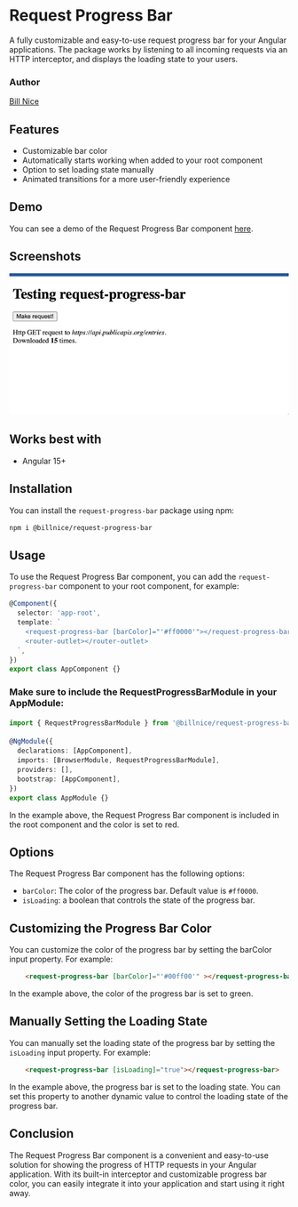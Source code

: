 # Request Progress Bar

A fully customizable and easy-to-use request progress bar for your Angular applications. The package works by listening to all incoming requests via an HTTP interceptor, and displays the loading state to your users.

### Author
[Bill Nice](https://billnice250.github.io/)

## Features
- Customizable bar color 
- Automatically starts working when added to your root component
- Option to set loading state manually
- Animated transitions for a more user-friendly experience

## Demo
You can see a demo of the Request Progress Bar component [here](https://github.com/billnice250/ng-packages/blob/master/projects/request-progress-bar-example#readme).

## Screenshots 
![Request Progress Bar](https://raw.githubusercontent.com/billnice250/ng-packages/master/projects/request-progress-bar-example/src/assets/example_preview.gif)

## Works best with
- Angular 15+

## Installation
You can install the `request-progress-bar` package using npm:

```bash
npm i @billnice/request-progress-bar
```
## Usage
To use the Request Progress Bar component, you can add the `request-progress-bar` component to your root component, for example:
    
```ts
@Component({
  selector: 'app-root',
  template: `
    <request-progress-bar [barColor]="'#ff0000'"></request-progress-bar>
    <router-outlet></router-outlet>
  `,
})
export class AppComponent {}
```

### Make sure to include the RequestProgressBarModule in your AppModule:
```ts
import { RequestProgressBarModule } from '@billnice/request-progress-bar';

@NgModule({
  declarations: [AppComponent],
  imports: [BrowserModule, RequestProgressBarModule],
  providers: [],
  bootstrap: [AppComponent],
})
export class AppModule {}
```
In the example above, the Request Progress Bar component is included in the root component and the color is set to red.

## Options
The Request Progress Bar component has the following options:
- `barColor`: The color of the progress bar. Default value is `#ff0000`.
- `isLoading`: a boolean that controls the state of the progress bar.


## Customizing the Progress Bar Color

You can customize the color of the progress bar by setting the barColor input property.
For example:
```html
    <request-progress-bar [barColor]="'#00ff00'" ></request-progress-bar>
```
In the example above, the color of the progress bar is set to green.

## Manually Setting the Loading State
You can manually set the loading state of the progress bar by setting the `isLoading` input property.
For example:
```html
    <request-progress-bar [isLoading]="true"></request-progress-bar>
```
In the example above, the progress bar is set to the loading state. You can set this property to another dynamic value to control the loading state of the progress bar.

## Conclusion
The Request Progress Bar component is a convenient and easy-to-use solution for showing the progress of HTTP requests in your Angular application. With its built-in interceptor and customizable progress bar color, you can easily integrate it into your application and start using it right away.
